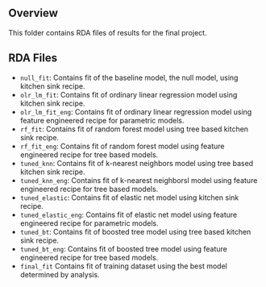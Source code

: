 ## Overview

This folder contains RDA files of results for the final project.

## RDA Files
- `null_fit`: Contains fit of the baseline model, the null model, using kitchen sink recipe.
- `olr_lm_fit`: Contains fit of ordinary linear regression model using kitchen sink recipe.
- `olr_lm_fit_eng`: Contains fit of ordinary linear regression model using feature engineered recipe for parametric models.
- `rf_fit`: Contains fit of random forest model using tree based kitchen sink recipe.
- `rf_fit_eng`: Contains fit of random forest model using feature engineered recipe for tree based models.
- `tuned_knn`: Contains fit of k-nearest neighbors model using tree based kitchen sink recipe.
- `tuned_knn_eng`: Contains fit of k-nearest neighborsl model using feature engineered recipe for tree based models.
- `tuned_elastic`: Contains fit of elastic net model using kitchen sink recipe.
- `tuned_elastic_eng`: Contains fit of elastic net model using feature engineered recipe for parametric models.
- `tuned_bt`: Contains fit of boosted tree model using tree based kitchen sink recipe.
- `tuned_bt_eng`: Contains fit of boosted tree model using feature engineered recipe for tree based models.
- `final_fit` Contains fit of training dataset using the best model determined by analysis.